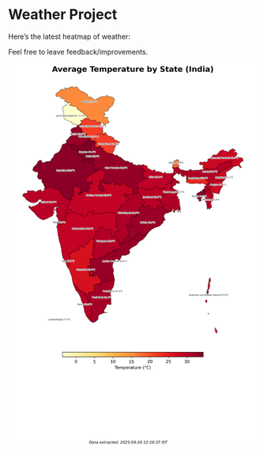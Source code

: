 # Weather Project

Here’s the latest heatmap of weather:

Feel free to leave feedback/improvements.

![India Heatmap](docs/assets/india_heatmap.png?v=CE4C67)
